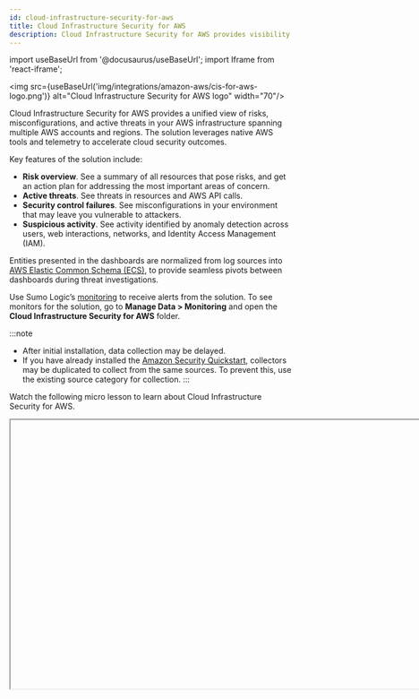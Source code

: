 ```yaml
---
id: cloud-infrastructure-security-for-aws
title: Cloud Infrastructure Security for AWS
description: Cloud Infrastructure Security for AWS provides visibility into your AWS environment to give you insights into active threats, security control failures, and suspicious activity.
---
```


import useBaseUrl from '@docusaurus/useBaseUrl';
import Iframe from 'react-iframe';

<img src={useBaseUrl('img/integrations/amazon-aws/cis-for-aws-logo.png')} alt="Cloud Infrastructure Security for AWS logo" width="70"/>

Cloud Infrastructure Security for AWS provides a unified view of risks, misconfigurations, and active threats in your AWS infrastructure spanning multiple AWS accounts and regions. The solution leverages native AWS tools and telemetry to accelerate cloud security outcomes.

Key features of the solution include:
* **Risk overview**. See a summary of all resources that pose risks, and get an action plan for addressing the most important areas of concern.
* **Active threats**. See threats in resources and AWS API calls.
* **Security control failures**. See misconfigurations  in your environment that may leave you vulnerable to attackers.
* **Suspicious activity**. See activity identified by anomaly detection across users, web interactions, networks, and Identity Access Management (IAM).

Entities presented in the dashboards are normalized from log sources into [AWS Elastic Common Schema (ECS)](https://www.elastic.co/guide/en/ecs/master/ecs-reference.html), to provide seamless pivots between dashboards during threat investigations.

Use Sumo Logic’s [monitoring](/docs/alerts/monitors/) to receive alerts from the solution. To see monitors for the solution, go to **Manage Data > Monitoring** and open the **Cloud Infrastructure Security for AWS** folder.

:::note
* After initial installation, data collection may be delayed.
* If you have already installed the [Amazon Security Quickstart](/docs/integrations/amazon-aws/security-quickstart/), collectors may be duplicated to collect from the same sources. To prevent this, use the existing source category for collection.
:::

Watch the following micro lesson to learn about Cloud Infrastructure Security for AWS.

<Iframe url="https://www.youtube.com/embed/JD9tNfCW7uo?rel=0"
     width="854px"
     height="480px"
     id="myId"
     className="video-container"
     display="initial"
     position="relative"
     allow="accelerometer; autoplay=1; clipboard-write; encrypted-media; gyroscope; picture-in-picture"
     allowfullscreen
     />

## Log types

Cloud Infrastructure Security for AWS utilizes the following log types:
* [Amazon CloudTrail](https://docs.aws.amazon.com/awscloudtrail/latest/userguide/cloudtrail-getting-started.html)
* [Amazon GuardDuty](https://docs.aws.amazon.com/guardduty/latest/ug/guardduty_findings.html)
* [AWS Network Firewall](https://docs.aws.amazon.com/network-firewall/latest/developerguide/what-is-aws-network-firewall.html)
* [AWS Security Hub](https://docs.aws.amazon.com/securityhub/latest/userguide/what-is-securityhub.html)
* [AWS Web Application Firewall (WAF)](https://docs.aws.amazon.com/waf/latest/developerguide/waf-chapter.html)

## Sample log messages

```json
{
  "eventVersion":"1.01",
  "userIdentity":{
     "type":"IAMUser",
     "principalId":"AIDA4XQZKIVURYEOA",
     "arn":"arn:aws:iam::95619384238:user/Olaf",
     "accountId":"95238468",
     "userName":"system"
  },
  "eventTime":"2017-09-27T20:00:10Z",
  "eventSource":"signin.amazonaws.com",
  "eventName":"ConsoleLogin",
  "awsRegion":"us-east-1",
  "sourceIPAddress":"192.0.2.0",
  "userAgent":"Mozilla/5.0 (Macintosh; Intel Mac OS X 10_9_5) AppleWebKit/537.36 (KHTML, like Gecko) Chrome/37.0.2062.124 Safari/537.36",
  "requestParameters":null,
  "responseElements":{
     "ConsoleLogin":"Failure"
  },
  "additionalEventData":{
     "MobileVersion":"No",
     "LoginTo":"https://console.aws.amazon.com/console/home?state\u003dhashArgs%23\u0026isauthcode\u003dtrue",
     "MFAUsed":"No"
  },
  "eventID":"f36c1d07-73cf-4ab8-84b1-04c93ad3aaeb"
}
```

## Sample queries

##### Failed Console Logins

```sql
_sourceCategory=Labs/AWS/CloudTrail ("ConsoleLogin" and "Failed authentication")
| json "eventName","sourceIPAddress","userIdentity.userName","userIdentity.principalId","responseElements.ConsoleLogin","additionalEventData.MFAUsed" ,"eventSource","awsRegion","eventType","eventCategory","userIdentity.type","eventTime","requestParameters.AccessControlPolicy.AccessControlList.Grant[*].Permission","errorCode","userIdentity.accountId","errorMessage" as event.action,server.ip,user.name,user_principal, login_result,mfa_used,event_source,cloud.region,event_type,event_category,user_identity_type,event_time,permission,error_code,cloud.account.id,error_message nodrop
| if(isEmpty(user.name), if(isEmpty(user_principal),"NA",user_principal), user.name) as user.name
// global filters
| where if ("*" = "*", true,user.name matches "*") AND if ("*" = "*", true, cloud.region matches "*") AND if ("*" = "*", true, cloud.account.id matches "*") AND if ("*" = "*", true, server.ip matches "*")
| where (event.action matches "ConsoleLogin" and error_message matches "Failed authentication")
// z-score calculation
| timeslice 3h
| count as eventCount by user.name, event.action, event_source, cloud.account.id, cloud.region, _timeslice
| sort + _timeslice
| rollingstd eventCount as eventCount_std by user.name, event.action, event_source, cloud.account.id, cloud.region
| smooth eventCount as eventCount_mean by user.name, event.action, event_source, cloud.account.id, cloud.region
| eventCount_std + 0.1 as eventCount_std
| (eventCount - eventCount_mean) / eventCount_std as zscore
| sort + _timeslice
| max(zscore) as max_zscore by user.name, event.action, event_source, cloud.account.id, cloud.region
| round(max_zscore, 2) as max_zscore
| where max_zscore > "1"
| sort - max_zscore
```

## Collecting logs for Cloud Infrastructure Security for AWS

Cloud Infrastructure Security for AWS collects logs from different AWS sources to produce data in the dashboards. When you install the solution, data will be collected from sources, including:
* [Amazon CloudTrail](https://docs.aws.amazon.com/awscloudtrail/latest/userguide/cloudtrail-getting-started.html)
* [Amazon GuardDuty](https://docs.aws.amazon.com/guardduty/latest/ug/guardduty_findings.html)
* [AWS Network Firewall](https://docs.aws.amazon.com/network-firewall/latest/developerguide/what-is-aws-network-firewall.html)
* [AWS Security Hub](https://docs.aws.amazon.com/securityhub/latest/userguide/what-is-securityhub.html)
* [AWS Web Application Firewall (WAF)](https://docs.aws.amazon.com/waf/latest/developerguide/waf-chapter.html)

## Install Cloud Infrastructure Security for AWS

### Before you deploy

This section describes prerequisites and guidelines for deploying Sumo Logic’s Cloud Infrastructure Security for AWS solution. 

#### Prerequisites

* **AWS data**. You must have access to data from the following AWS products, since Cloud Infrastructure Security for AWS uses data from these sources in its dashboards:
   * [Amazon CloudTrail](https://docs.aws.amazon.com/awscloudtrail/latest/userguide/cloudtrail-getting-started.html)
   * [Amazon GuardDuty](https://docs.aws.amazon.com/guardduty/latest/ug/guardduty_findings.html)
   * [AWS Network Firewall](https://docs.aws.amazon.com/network-firewall/latest/developerguide/what-is-aws-network-firewall.html)
   * [AWS Security Hub](https://docs.aws.amazon.com/securityhub/latest/userguide/what-is-securityhub.html)
   * [AWS Web Application Firewall (WAF)](https://docs.aws.amazon.com/waf/latest/developerguide/waf-chapter.html)
* **Sumo Logic console**. Make sure you have access to the [Sumo Logic console](/docs/get-started/sumo-logic-ui/).
* **Role capabilities**. Make sure you have a Sumo Logic role that has the following [role capabilities](/docs/manage/users-roles/roles/role-capabilities/):
  * Data Management
     * View Collectors
     * Manage Collectors
     * Manage Content
  * Security
     * Create access keys
  * Alerting
     * View Monitors
     * Manage Monitors
* **Sumo Logic Access ID and Key**. When you deploy the solution, you’ll need to supply a Sumo Logic [Access ID and Access Key](/docs/manage/security/access-keys/), which enable you to use Sumo Logic APIs. Make sure you have the role capabilities listed above before generating the Access ID and Key.
* **AWS credentials**. To deploy the solution, you will need to log onto the [AWS Console](https://console.aws.amazon.com/console). For the CloudFormation template deployment, your AWS role must have the permissions described by [this JSON file](https://sumologic-appdev-aws-sam-apps.s3.amazonaws.com/AWSCISCFTemplatePermissions.json). As necessary, you may add JSON text to an existing or a new policy associated with an AWS IAM role as described in the [AWS documentation](https://docs.aws.amazon.com/apigateway/latest/developerguide/api-gateway-create-and-attach-iam-policy.html). 
* **Monitors**. The Cloud Infrastructure Security for AWS solution comes with pre-packaged alerts in the form of Sumo Logic Monitors. To learn more about their capabilities, visit the [Monitors](/docs/alerts/monitors/) page.

#### AWS regions supported

You can deploy Cloud Security Infrastructure for AWS to a single AWS account and region or multiple accounts and regions. Typically you would first deploy the solution to a single AWS account and region, kick the tires, and then expand the deployment.

The Sumo Logic Cloud Infrastructure Security solution supports the following [AWS regions](https://docs.aws.amazon.com/AmazonRDS/latest/UserGuide/Concepts.RegionsAndAvailabilityZones.html#Concepts.RegionsAndAvailabilityZones.Regions):
* Asia Pacific (Hong Kong)
* Asia Pacific (Tokyo)
* Asia Pacific (Seoul)
* Asia Pacific (Mumbai)
* Asia Pacific (Singapore)
* Asia Pacific (Sydney)
* Canada (Central)
* Europe (Frankfurt)
* Europe (Stockholm)
* Europe (Ireland)
* Europe (London)
* Europe (Paris)
* Middle East (Bahrain)
* South America (São Paulo)
* US East (N. Virginia)
* US East (Ohio)
* US West (N. California)
* US West (Oregon)

#### Deployment considerations  

When you deploy the solution, consider the following.

##### Do you already have the required sources? 

When you deploy, you are given the option to create the Sumo Logic sources that the solution applications rely upon. If you have already configured those sources, you do not have to create new ones. You can just provide the URLs of the relevant Sumo Logic sources as part of the configuration.

:::note
If you use existing sources rather than create new ones, it is not necessary to modify the existing metadata and source categories associated with the sources. The metadata that the solution depends on will be added to the sources at deployment time. 
:::

##### Bucket considerations

In the sections of the CloudFormation template that relate to creating Sumo Logic sources, you can specify an existing S3 bucket to store the logs that the source collects. If you don’t supply a bucket name, the template will create a new one. We recommend you use an existing bucket if possible. 

### Install from the App Catalog

You can install Cloud Infrastructure Security for AWS from the App Catalog to use the pre-configured dashboards that provide visibility into your environment for real-time analysis of usage.

1. From the **App Catalog**, search for and select **Cloud Infrastructure Security for AWS**.
1. Click **Install App**.  
1. In the **Deploy Cloud Infrastructure for AWS** screen, perform the following steps:
   1. **Select Region**. Select the [AWS region](https://docs.aws.amazon.com/AmazonRDS/latest/UserGuide/Concepts.RegionsAndAvailabilityZones.html#Concepts.RegionsAndAvailabilityZones.Regions) where you want to deploy the solution. For information about where your Sumo Logic data is stored in AWS, see [Where is My Data Stored?](/docs/get-started/faq/#where-is-my-data-stored)
       :::info
       This step is critical. If you do not select the correct region, you will deploy the solution in the wrong region.
       :::
   1. **Deploy AWS**. Click the **Deploy AWS Security** button. <br/><img src={useBaseUrl('img/integrations/amazon-aws/cis-for-aws-install-1.png')} alt="Deploy Cloud Infrastructure for AWS screen" style={{border: '1px solid gray'}} width="700"/>
1. Sign in the [AWS Console](https://console.aws.amazon.com/console/).
1. In **Quick Create Stack**, fill out the fields to create the stack from the CloudFormation template.
   1. In **Stack Name**, enter a name for the stack. The stack name can include letters (A-Z and a-z), numbers (0-9), and dashes (-).<br/><img src={useBaseUrl('img/integrations/amazon-aws/cis-for-aws-quick-create-stack.png')} alt="Create stack" style={{border: '1px solid gray'}} width="700"/>
1. Scroll down to the **Parameters** section.
1. In **1. Sumo Logic Configuration**, you can accept the defaults. <br/>If fields are missing, or you need to change them, do the following:
      * **Sumo Logic deployment location**. Choose the geographic location of the deployment: au, ca, de, eu, jp, us2, us1, in, or fed. For information about Sumo Logic deployment locations, see [API Authentication, Endpoints, and Security](/docs/api/getting-started/).
      * **Sumo Logic access ID**. Enter the Sumo Logic console access ID, which you received when you created the [access key](/docs/manage/security/access-keys/).
      * **Sumo Logic access key**. Enter your Sumo Logic access key. Retrieve this from your Sumo Logic account.
      * **Sumo Logic organization ID**. Enter your Sumo Logic organization ID, which you can find in the Sumo Logic console, under [Account](/docs/get-started/account-settings-preferences).
      * **Delete Sumo Logic resources when stack is deleted**. Choose **false** if you do not want to remove the collector and sources when the stack is deleted. <br/><img src={useBaseUrl('img/integrations/amazon-aws/cis-for-aws-param-1.png')} alt="Sumo Logic configuration" style={{border: '1px solid gray'}} width="700"/>
1. In **2. AWS Organization configuration**, enter the following:
      * **Security-tooling account ID**. Enter your Security Tooling account ID. This is used to set up the AWS CloudWatch, Lambda, Kinesis, S3 bucket, and SNS topic for collecting AWS GuardDuty, Security Hub, WAF, and Network Firewall data.
      * **Log-archiving account ID**. Enter your log-archiving account ID. This is used to set up an S3 bucket and SNS topic for collecting the AWS CloudTrail data. 
         :::note
         This can be the same ID as the Security Tooling account if you do not a separate Log Archive account set up.
         :::
      * **Security-tooling and log-archiving account Region**. Enter your Security Tooling and Log Archive account region if it's different from the default.
      * **AWS Organization root ID**. Enter the ID for your organization root. This string requires `r-` followed by from 4 to 32 lowercase letters or digits.<br/><img src={useBaseUrl('img/integrations/amazon-aws/cis-for-aws-param-2.png')} alt="AWS organization configuration" style={{border: '1px solid gray'}} width="700"/>
          :::note
          You can find the values for this dialog in the **Organizational structure** section of your [AWS accounts](https://console.aws.amazon.com/organizations/v2/home/accounts) page. Sign in to the AWS console, click on your profile in the top-right corner, select **Organization**, and in the left nav bar select **Policy management > AWS accounts**. You must have the correct permissions to view the account IDs. For more information about organizations, see [AWS documentation](https://docs.aws.amazon.com/organizations/latest/userguide/orgs_manage_org_details.html).<br/><img src={useBaseUrl('img/integrations/amazon-aws/cis-for-aws-organizations.png')} alt="AWS organizational structure" style={{border: '1px solid gray'}} width="700"/>
          :::
1. In **3. AWS Service configuration**, select **Yes** for each of the following sources you want to install for Sumo Logic, or **No** if you already have the source installed:
      * **Publish AWS GuardDuty data to Sumo**
      * **Publish AWS CloudTrail data to Sumo** 
      * **Publish AWS Security Hub data to Sumo** 
      * **Publish AWS WAF data to Sumo** 
      * **Publish AWS Network Firewall data to Sumo** 
      <br/><img src={useBaseUrl('img/integrations/amazon-aws/cis-for-aws-param-3.png')} alt="AWS service configuration" style={{border: '1px solid gray'}} width="700"/>
1. If you selected **Yes** in the preceding step, you can accept the default values in the following sections to set up each source, unless there are any values you'd like to change. <br/><br/>If you selected **No** in the preceding step, in the following sections you must answer **No** when asked if you want to create a source, and you must replace the source category name with the value of your existing installed source.

       <details>
       <summary>GuardDuty</summary>
       * **4.1 GuardDuty service configuration**
          * **GuardDuty Regions**. The regions from which GuardDuty Data should be sent.
       * **4.2 GuardDuty Sumo log source configuration**
          * **Create Sumo Logic HTTP logs source**.  **Yes** is the default. Select **No** if you already have a source.
          * **Sumo Logic HTTP logs source category name**. The source category name to be created. If you selected **No** in the previous field, enter your existing source category name for the GuardDuty logs. 
          
          <br/><img src={useBaseUrl('img/integrations/amazon-aws/cis-for-aws-param-4.png')} alt="GuardDuty configuration" style={{border: '1px solid gray'}} width="700"/>
       </details>

       <details>
       <summary>CloudTrail</summary>
       * **5.1 CloudTrail service configuration**. 
          * **CloudTrail Regions**. The region from which CloudTrail Data should be sent. 
             :::note
             If you have multiple regions, on the AWS side [configure CloudTrail](https://docs.aws.amazon.com/awscloudtrail/latest/userguide/receive-cloudtrail-log-files-from-multiple-regions.html) to deliver log files from the regions to a single S3 bucket for a single account, and use that S3 bucket in **5.3 CloudTrail S3 bucket configuration** below.
             :::
       * **5.2 CloudTrail Sumo log source configuration**. 
          * **Create Sumo Logic S3 logs source for CloudTrail**. **Yes** is the default value. Select **No** if you already have a source.
          * **Path expression for logs**. The path expression must match the folder structure for CloudTrail logs (for example, `AWSLogs/*/CloudTrail/*`).
          * **Sumo Logic CloudTrail logs source category name**. The source category name to be created. If you selected **No** in the preceding field for creating an S3 log source, enter the name of an existing Sumo Logic source category that's collecting CloudTrail logs. 
       * **5.3 CloudTrail S3 bucket configuration**. 
          * **Create an S3 bucket for CloudTrail logs**. **Yes** is the default value. Select **No** if you already have a bucket. (We recommend you use an existing bucket if possible.)
          * **Name of existing S3 bucket that contains the CloudTrail logs**. If you selected **Yes** in the previous field, leave this blank. If you selected **No** in the previous field, enter the name of the existing S3 bucket. 
          * **Delivery bucket prefix**. The log delivery S3 bucket prefix. <br/><img src={useBaseUrl('img/integrations/amazon-aws/cis-for-aws-param-5.png')} alt="CloudTrail configuration" style={{border: '1px solid gray'}} width="700"/>
       </details>

       <details>
       <summary>Security Hub</summary>
       * **6.1 Security Hub Service Configuration**. 
          * **Security Hub Regions**. The regions from which Security Hub data should be sent.
       * **6.2 Security Hub Sumo Log Source configuration**.
          * **Create Sumo Logic HTTP logs source**. **Yes** is the default value. Select **No** if you already have a logs source.
          * **Sumo Logic HTTP logs source category name**. The source category name to be created. If you selected **No** in the previous field, provide an existing source category name from the Security Hub logs.  <br/><img src={useBaseUrl('img/integrations/amazon-aws/cis-for-aws-param-6.png')} alt="Security Hub configuration" style={{border: '1px solid gray'}} width="700"/>
       </details>

       <details>
       <summary>WAF</summary>
       * **7.1 AWS Firewall Manager Policy Regions Configuration**.
          * **AWS WAF Policy Regions**. The region from which AWS WAF data should be sent. 
             :::note
             If you have multiple regions, on the AWS side [configure Network Firewall](https://docs.aws.amazon.com/network-firewall/latest/developerguide/logging-s3.html) to deliver log files from multiple Regions to a single S3 bucket for a single account, and use that S3 bucket in section **7.4 Firewall Manager - S3 Bucket Configuration** above.
             :::
          * **AWS Network Firewall Policy Regions**. The regions from which AWS Network Firewall data should be sent.
       *  **7.2 Firewall Manager Details - Kinesis Firehose Delivery Stream Source WAF Configuration**. 
          * **Create a Kinesis Firehose Delivery Stream Source for WAF**.  **Yes** is the default value. Select **No** if you already have a source. 
             :::note
             Configure WAF in each region to send logs to [Kinesis data firehose destination](https://docs.aws.amazon.com/waf/latest/developerguide/logging-destinations.html), and from there, use the same [Sumo Logic Kinesis HTTP URL](/docs/send-data/hosted-collectors/amazon-aws/aws-kinesis-firehose-logs-source/) in Firehose configuration to send logs to Sumo Logic as shown below in the Kinesis Firehose configuration: <br/><img src={useBaseUrl('img/integrations/amazon-aws/cis-for-aws-firehose-url.png')} alt="Firehose URL" style={{border: '1px solid gray'}} width="500"/> <br/><img src={useBaseUrl('img/integrations/amazon-aws/cis-for-aws-firehose-url2.png')} alt="Firehose URL" style={{border: '1px solid gray'}} width="500"/>
             :::
          * **Sumo Logic AWS Kinesis Firehose Logs WAF Source Category Name**. The source category name to be created. If you selected **No** in the preceding field for creating a source, provide an existing source category name. 
          * **Amazon Kinesis Data Firehose delivery stream name**. The Amazon Kinesis Data Firehose (Kinesis Data Firehose) delivery stream name.
       <br/><img src={useBaseUrl('img/integrations/amazon-aws/cis-for-aws-param-7.png')} alt="Firewall configuration" style={{border: '1px solid gray'}} width="700"/>
       </details>

       <details>
       <summary>Network Firewall</summary>
       * **7.3 Firewall Manager Details - S3 Source Network Firewall Configuration**.
          * **Create Sumo Logic Amazon S3 Logs Source for Network Firewall**.  **Yes** is the default. Select **No** if you already have a source.
          * **Sumo Logic Amazon S3 Logs Source Category Name for Network Firewall**. The source category name to be created. If you selected **No** in the previous field, enter an existing source category name. 
       * **7.4 Firewall Manager - S3 Bucket Configuration**.
          * **Create AWS S3 Bucket**. **Yes** is the default value. Select **No** to use an existing S3 bucket from AWS S3 which has Network Firewall Logs. 
             :::note
             If the S3 bucket is created by the Cloud Infrastructure Security solution, then make sure on the AWS side that it's a central [S3 bucket for Network Firewall](https://docs.aws.amazon.com/network-firewall/latest/developerguide/logging-s3.html) for all regions.
             :::
          * **Network Firewall Delivery Bucket Prefix**. The Network Firewall Log Delivery S3 bucket prefix.
          * **Name of existing S3 Bucket which contains the Network Firewall Logs**. If you selected **Yes** in the preceding field in this section for creating an S3 bucket, leave this blank. If you selected **No** in the preceding field for creating an S3 bucket, provide an existing S3 Bucket name which contains Network Firewall Logs. <br/><img src={useBaseUrl('img/integrations/amazon-aws/cis-for-aws-param-7a.png')} alt="Firewall configuration" style={{border: '1px solid gray'}} width="700"/>
       </details>

1. Under **Permissions**, in **IAM role - optional**, choose the IAM role for CloudFormation to use for all operations performed on the stack. The role must have permissions to set up the necessary Lambdas, S3 buckets, Kenesis streams, and other objects needed in the CloudFormation template, as well as access to the appropriate logs. If your AWS role does not have the necessary permissions, see the [AWS documentation](https://docs.aws.amazon.com/apigateway/latest/developerguide/api-gateway-create-and-attach-iam-policy.html) for information on configuring a policy to provide permissions. <br/><img src={useBaseUrl('img/integrations/amazon-aws/cis-for-aws-permissions.png')} alt="Create Stack button" style={{border: '1px solid gray'}} width="700"/>
1. Under **Capabilities and transforms**, select the acknowledgement boxes.
1. Click **Create Stack**. The stack is created, and the solution is installed.
1. Click **Start Using Sumo**. <br/><img src={useBaseUrl('img/integrations/amazon-aws/cis-for-aws-start-using-sumo.png')} alt="Start Using Sumo button" style={{border: '1px solid gray'}} width="400"/>
1. Select an option to start using the solution. <br/><img src={useBaseUrl('img/integrations/amazon-aws/cis-for-aws-finish-installation.png')} alt="App hub page" style={{border: '1px solid gray'}} width="800"/>

### Troubleshoot installation

Installation of Cloud Infrastructure Security for AWS uses an AWS CloudFormation template. While deploying using the template, you may receive error messages such as `CREATE_FAILED` status or `ROLLBACK_COMPLETE` status for various reasons. This section provides information on how to troubleshoot such AWS CloudFormation installation failures.

#### Determine the cause of a CloudFormation installation failure

This section walks you through the process of troubleshooting an AWS CloudFormation installation failure.

To debug an AWS CloudFormation installation failure, do the following:

1. After the stack rollback is complete and the status is `ROLLBACK_COMPLETE`, go to the parent stack. In the parent stack, look for the first failure as shown in the following example. The failure can be a direct reason or can point to a nested stack. <br/><img src={useBaseUrl('img/observability/Troubleshooting_1.png')} alt="Troubleshooting 1" style={{border: '1px solid gray'}} width="800"/>
1. Look for direct reasons for the failure that is available in the parent stack, as shown in the following example. <br/><img src={useBaseUrl('img/observability/Troubleshooting_2.png')} alt="Troubleshooting 2" style={{border: '1px solid gray'}} width="800"/>
1. To find indirect reasons for the failure, go to the nested stack mentioned in the status reason, as shown in the following example. Take a note of the resources mentioned in the reason. <br/><img src={useBaseUrl('img/observability/Troubleshooting_3.png')} alt="Troubleshooting 3" style={{border: '1px solid gray'}} width="800"/>
1. Select the deleted option to find the nested stacks, as shown in the following example.<br/><img src={useBaseUrl('img/observability/Troubleshooting_4.png')} alt="Troubleshooting 4" style={{border: '1px solid gray'}} width="400"/>
1. Go to the nested stack and look for the resource mentioned in the previous step to identify the reason, as shown in the following example.<br/><img src={useBaseUrl('img/observability/Troubleshooting_5.png')} alt="Troubleshooting 5" style={{border: '1px solid gray'}} width="800"/>

#### Optimize CloudTrail log ingest

By default, the Cloud Infrastructure Security for AWS solution collects AWS CloudTrail logs for all AWS services. To reduce ingestion volume, you can define processing rules that limit log collection to only the logs that are relevant to dashboards provided by the solution.

Define the processing rules for the Sumo Logic AWS CloudTrail Source that was created when you ran the CloudFormation template.

For instructions, see [Create a Processing Rule](/docs/send-data/collection/processing-rules/create-processing-rule/). Create the following rules, selecting Include messages that match as the rule type, using these regular expressions:

```
.*\"eventSource\":\"elasticloadbalancing\.amazonaws\.com\".*
.*\"eventSource\":\"dynamodb\.amazonaws\.com\".*
.*\"eventSource\":\"ec2\.amazonaws\.com\".*
.*\"eventSource\":\"rds\.amazonaws\.com\".*
.*\"eventSource\":\"lambda\.amazonaws\.com\".*
.*\"eventSource\":\"apigateway\.amazonaws\.com\".*
.*\"eventSource\":\"ecs\.amazonaws\.com\".*
.*\"eventSource\":\"elasticache\.amazonaws\.com\".*
.*\"eventsource\":\"sns\.amazonaws\.com\".*
.*\"eventsource\":\"sqs\.amazonaws\.com\".*
```

#### Common errors

Below are some common errors that can occur while using the CloudFormation template. 

| Error | Description | Resolution |
|:--|:--|:--|
| The API rate limit for this user has been exceeded. | This error indicates that AWS CloudFormation execution has exceeded the API rate limit set on the Sumo Logic side. It can occur if you install the AWS CloudFormation template in multiple regions or accounts using the same Access Key and Access ID. | Do not install the AWS CloudFormation template in multiple regions or accounts with the same Access Key and Access ID. |
| S3 Bucket already exists. | The error can occur if:<br/>- An S3 bucket with the same name exists in  S3, or <br/>- The S3 Bucket is not present in S3 but is referenced by some other AWS CloudFormation stack which created it. |- Remove the S3 bucket from S3 or select “No” in the AWS Cloudformation template for S3 bucket creation. <br/>- Remove the AWS CloudFormation Stack which references the S3 bucket. |
| The S3 bucket you tried to delete is not empty. | The error can occur when deleting the stack with a non-empty S3 bucket. | Delete the S3 bucket manually if you do not need the bucket or its content in the future. |

#### Roll back the Cloud Infrastructure Security for AWS Solution

When you roll back the solution, all the resources that were created with the AWS CloudFormation stack are deleted. The resources deleted with a rollback include dashboards, collectors, sources, S3 buckets, Lambda functions, IAM roles, bucket policy, SNS topic, and SNS subscriptions. 

Rolling back the solution deletes the main AWS CloudFormation stack, including the nested stack and associated Sumo Logic and AWS resources. The following rollback guidelines apply:

* Sumo Logic resources are deleted based on the “Delete Sumo Logic Resources when the stack is deleted” flag provided during the AWS CloudFormation configuration. These resources include dashboards, collectors, and sources.
* AWS resources are deleted by default, regardless of the flag provided. These resources include S3 buckets, Lambda functions, IAM roles, bucket policy, SNS topic, and SNS subscription.

To uninstall the Cloud Infrastructure Security solution:

1. Log in to your AWS account and go to [CloudFormation](https://console.aws.amazon.com/cloudformation/home).
1. Select the main stack you want to delete.
1. Select **Delete**.<br/><img src={useBaseUrl('img/observability/CFT_Uninstall.png')} alt="Delete stack" style={{border: '1px solid gray'}} width="800"/>

## Cloud Infrastructure Security for AWS dashboards​

import FilterDashboards from '../../reuse/filter-dashboards.md';

<FilterDashboards/>

### Risk Overview dashboard

The **Risk Overview** dashboard provides a summary of all resources that pose risks in a single dashboard that rolls up the findings from other dashboards. It also shows AWS API events by time, and has an **Action Plan** panel so you can access resources that need attention.

You can also use this dashboard to show details of a single resource. See [View resource risk details](#view-resource-risk-details) below.

<img src={useBaseUrl('img/integrations/amazon-aws/cis-for-aws-risk-overview.png')} alt="Risk Overview dashboard" width="600"/>

#### View resource risk details

You can click a resource on any dashboard to view details about its risk in the [Risk Overview](#risk-overview-dashboard) dashboard:
1. Click a resource in a dashboard. A summary of that resource’s data appears in a panel.
1. In the panel under **Linked Dashboards**, select **Risk Overview**. <br/><img src={useBaseUrl('img/integrations/amazon-aws/cis-for-aws-linked-dashboard.png')} alt="Linked dashboard" width="600"/>
1. The selected resource’s data appears in the **Risk Overview** dashboard, broken down by the types of data collected. This lets you see at a glance all the different risks presented by the resource. Note at the top of the dashboard that the filters specify the resource.

### Active threats dashboards

The Active Threats dashboards show data on threats that require attention. Review these dashboards to see threats identified in AWS APIs, resources, and storage.

#### Active Threats: AWS APIs

The **Active Threats: AWS APIs** dashboard shows threats identified from AWS APIs by correlating it with threat intelligence data. It shows threats count and trend, and threats by resource, actor, events, and geo location.

<img src={useBaseUrl('img/integrations/amazon-aws/cis-for-aws-active-threats-aws-apis.png')} alt="Active Threats: AWS APIs dashboard" width="600"/>

#### Active Threats: AWS Resources

The **Active Threats: AWS Resources** dashboard shows threats identified in AWS resources such as EC2 and IAMUser as reported by Amazon GuardDuty. It shows findings by resource, trend, resource type, category, and country. This dashboard has an **Action Plan** panel so you can access suggested resources that need attention through the AWS console.

<img src={useBaseUrl('img/integrations/amazon-aws/cis-for-aws-active-threats-aws-resources.png')} alt="Active Threats: AWS APIs dashboard" width="600"/>

### Security Control Failures dashboard

The **Security Control Failures** dashboard shows resources that need to be addressed because they are vulnerable as reported by AWS Security Hub. It shows findings by resource, trend, type, and category. By default, the `compliance_status` filter at the top of the dashboard is set to **FAILED** to show resources that fail compliance. Set the `risk.calculated_level` filter to **high** or **critical** to see the most important failures.

<img src={useBaseUrl('img/integrations/amazon-aws/cis-for-aws-security-control-failures.png')} alt="Security Control Failures dashboard" width="600"/>

### Suspicious Activity dashboards

The Suspicious Activity dashboards show data on events identified by anomaly detection that indicate out-of-the ordinary patterns that may require attention. Review these dashboards to see activity identified in configurations, Identity and Access Management (IAM), networks, users, and on the Web. It prioritizes activity by z-score threshold, labeled `risk.calculated_level`, which measures how unusual it is.


#### Suspicious Config and IAM Activity

The **Suspicious Config and IAM Activity** dashboard shows suspicious changes for configurations and Identity Access Management (IAM). It shows suspicious changes in IAM policies, security groups, VPCs, network ACLs, route tables, gateways, S3 bucket permissions, deletion of CMK, and configurations.

<img src={useBaseUrl('img/integrations/amazon-aws/cis-for-aws-suspicious-config-and-iam-activity.png')} alt="Suspicious Config and IAM Activity dashboard" width="600"/>

#### Suspicious Network Activity

The **Suspicious Network Activity** dashboard shows suspicious activity on networks. It shows suspicious blocked source-destination pairs, suspicious traffic, trends for blocked activity and traffic, and geo locations for suspicious blocked destinations and traffic.

<img src={useBaseUrl('img/integrations/amazon-aws/cis-for-aws-suspicious-network-activity.png')} alt="Suspicious Network Activity dashboard" width="600"/>

#### Suspicious User Activity

The **Suspicious User Activity** dashboard shows suspicious activity that users perform in the cloud. It shows failed console logins, console logins without MFA, console logins from risky geo locations, root account logins, unauthorized AWS API requests, and impossible travel events.

To see all events a particular user has been involved with, click a user on a panel (a honeycomb cell), and then on the resulting panel under **Linked Dashboards** click **Risk Overview**. For details, see [View resource risk details](#view-resource-risk-details).

<img src={useBaseUrl('img/integrations/amazon-aws/cis-for-aws-suspicious-user-activity.png')} alt="Suspicious User Activity dashboard" width="600"/>

#### Suspicious Web Activity

The **Suspicious Web Activity** dashboard shows suspicious activity on the Web. It shows suspicious blocked requests, including by trend and geo location.

<img src={useBaseUrl('img/integrations/amazon-aws/cis-for-aws-suspicious-web-activity.png')} alt="Suspicious Web Activity dashboard" width="600"/>

## Recommended investigations workflow

To most efficiently use the solution to address security concerns, we recommend the following workflow:
1. Look at the [Risk Overview](#risk-overview-dashboard) dashboard to get an overall picture of the security posture of your environment. Pivot or browse to other dashboards to see details in each area.
1. Look at activity displayed in the [Active Threats](#active-threats-dashboards) dashboards to find issues that need immediate attention.
1. View the [Security Control Failures](#security-control-failures-dashboard) dashboard to find areas that are identified as failing to meet compliance requirements, and therefore possibly pose a security risk.
1. Review the [Suspicious Activity](#suspicious-activity-dashboards) dashboards to uncover suspicious activity that may need investigation.
1. Pivot into the [Risk Overview](#risk-overview-dashboard) dashboard for specific resources that have issues to see any related activity. Review the action plan presented at the bottom of the dashboard to work through the items identified as needing attention.
